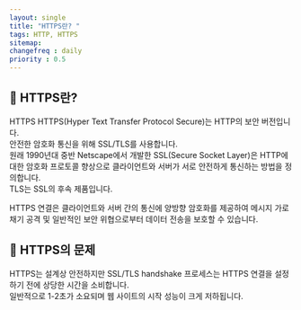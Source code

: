```yaml
---
layout: single
title: "HTTPS란? "
tags: HTTP, HTTPS
sitemap:
changefreq : daily
priority : 0.5
---
```


## 📘 HTTPS란?

HTTPS
HTTPS(Hyper Text Transfer Protocol Secure)는 HTTP의 보안 버전입니다.   
안전한 암호화 통신을 위해 SSL/TLS를 사용합니다.  
원래 1990년대 중반 Netscape에서 개발한 SSL(Secure Socket Layer)은 HTTP에 대한 암호화 프로토콜 향상으로 클라이언트와 서버가 서로 안전하게 통신하는 방법을 정의합니다.  
TLS는 SSL의 후속 제품입니다.  

HTTPS 연결은 클라이언트와 서버 간의 통신에 양방향 암호화를 제공하여 메시지 가로채기 공격 및 일반적인 보안 위협으로부터 데이터 전송을 보호할 수 있습니다.


## 📘 HTTPS의 문제

HTTPS는 설계상 안전하지만 SSL/TLS handshake 프로세스는 HTTPS 연결을 설정하기 전에 상당한 시간을 소비합니다.  
일반적으로 1-2초가 소요되며 웹 사이트의 시작 성능이 크게 저하됩니다.


